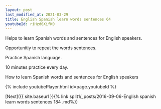 ```yaml
---
layout: post
last_modified_at: 2021-03-29
title: English Spanish learn words sentences 64 
youtubeId: riHzd6XifK0
---
```

 
 
Helps to learn Spanish words and sentences for English speakers.

Opportunitiy to repeat the words sentences. 

Practice Spanish language. 
 
10 minutes practice every day. 
 
How to learn Spanish words and sentences for English speakers 
 
{% include youtubePlayer.html id=page.youtubeId %}
 
 
[Next]({{ site.baseurl }}{% link  split1/_posts/2016-09-06-English spanish learn words sentences 184 .md%})
 
